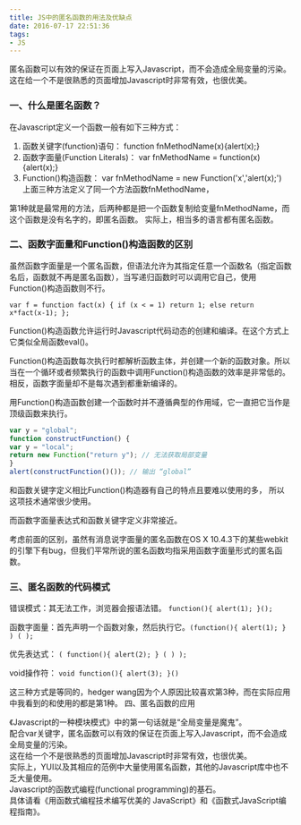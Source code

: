 ```yaml
---
title: JS中的匿名函数的用法及优缺点
date: 2016-07-17 22:51:36
tags:
- JS
---
```

匿名函数可以有效的保证在页面上写入Javascript，而不会造成全局变量的污染。
这在给一个不是很熟悉的页面增加Javascript时非常有效，也很优美。

### 一、什么是匿名函数？
在Javascript定义一个函数一般有如下三种方式：

1. 函数关键字(function)语句：
function fnMethodName(x){alert(x);}
2. 函数字面量(Function Literals)：
var fnMethodName = function(x){alert(x);}
3. Function()构造函数：
var fnMethodName = new Function('x','alert(x);')
上面三种方法定义了同一个方法函数fnMethodName，

第1种就是最常用的方法，后两种都是把一个函数复制给变量fnMethodName，而这个函数是没有名字的，即匿名函数。
实际上，相当多的语言都有匿名函数。
### 二、函数字面量和Function()构造函数的区别

虽然函数字面量是一个匿名函数，但语法允许为其指定任意一个函数名（指定函数名后，函数就不再是匿名函数），当写递归函数时可以调用它自己，使用Function()构造函数则不行。

```
var f = function fact(x) { if (x < = 1) return 1; else return x*fact(x-1); };
```
Function()构造函数允许运行时Javascript代码动态的创建和编译。在这个方式上它类似全局函数eval()。

Function()构造函数每次执行时都解析函数主体，并创建一个新的函数对象。所以当在一个循环或者频繁执行的函数中调用Function()构造函数的效率是非常低的。相反，函数字面量却不是每次遇到都重新编译的。

用Function()构造函数创建一个函数时并不遵循典型的作用域，它一直把它当作是顶级函数来执行。

```javascript
var y = "global";
function constructFunction() {
var y = "local";
return new Function("return y"); // 无法获取局部变量
}
alert(constructFunction()()); // 输出 “global”
```
和函数关键字定义相比Function()构造器有自己的特点且要难以使用的多，
所以这项技术通常很少使用。

而函数字面量表达式和函数关键字定义非常接近。

考虑前面的区别，虽然有消息说字面量的匿名函数在OS X 10.4.3下的某些webkit的引擎下有bug，但我们平常所说的匿名函数均指采用函数字面量形式的匿名函数。
### 三、匿名函数的代码模式
错误模式：其无法工作，浏览器会报语法错。
```function(){ alert(1); }();```

函数字面量：首先声明一个函数对象，然后执行它。`(function(){ alert(1); } ) ( );`

优先表达式：
`( function(){ alert(2); } ( ) );`

void操作符：
`void function(){ alert(3); }()`

这三种方式是等同的，hedger wang因为个人原因比较喜欢第3种，而在实际应用中我看到的和使用的都是第1种。
四、匿名函数的应用

《Javascript的一种模块模式》中的第一句话就是“全局变量是魔鬼”。  
配合var关键字，匿名函数可以有效的保证在页面上写入Javascript，而不会造成全局变量的污染。  
这在给一个不是很熟悉的页面增加Javascript时非常有效，也很优美。  
实际上，YUI以及其相应的范例中大量使用匿名函数，其他的Javascript库中也不乏大量使用。  
Javascript的函数式编程(functional programming)的基石。  
具体请看《用函数式编程技术编写优美的 JavaScript》和《函数式JavaScript编程指南》。